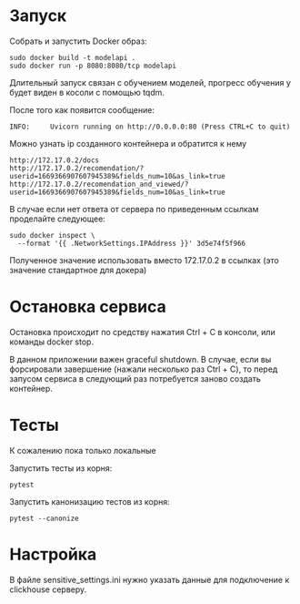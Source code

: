 # Запуск

Собрать и запустить Docker образ:
```
sudo docker build -t modelapi .
sudo docker run -p 8080:8080/tcp modelapi
```

Длительный запуск связан с обучением моделей, прогресс обучения у будет виден в косоли с помощью tqdm.

После того как появится сообщение:
```
INFO:     Uvicorn running on http://0.0.0.0:80 (Press CTRL+C to quit)
```
Можно узнать ip созданного контейнера и обратится к нему

```
http://172.17.0.2/docs
http://172.17.0.2/recomendation/?userid=1669366907607945389&fields_num=10&as_link=true
http://172.17.0.2/recomendation_and_viewed/?userid=1669366907607945389&fields_num=10&as_link=true
```

В случае если нет ответа от сервера по приведенным ссылкам проделайте следующее:
```
sudo docker inspect \
  --format '{{ .NetworkSettings.IPAddress }}' 3d5e74f5f966
```
Полученное значение использовать вместо 172.17.0.2 в ссылках (это значение стандартное для докера)

# Остановка сервиса

Остановка происходит по средству нажатия Ctrl + C в консоли, или команды docker stop.

В данном приложении важен graceful shutdown. В случае, если вы форсировали завершение (нажали несколько раз Ctrl + C), то перед запусом сервиса в следующий раз потребуется заново создать контейнер.

# Тесты

К сожалению пока только локальные

Запустить тесты из корня: 
```
pytest
```
Запустить канонизацию тестов из корня: 
```
pytest --canonize
```

# Настройка

В файле sensitive_settings.ini нужно указать данные для подключение к clickhouse серверу.